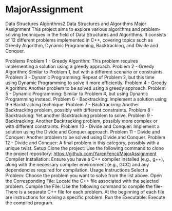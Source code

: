 # MajorAssignment
Data Structures Algorıthms2
Data Structures and Algorithms Major Assignment
This project aims to explore various algorithms and problem-solving techniques in the field of Data Structures and Algorithms. It consists of 12 different problems implemented in C++, covering topics such as Greedy Algorithm, Dynamic Programming, Backtracking, and Divide and Conquer.

Problems
Problem 1 - Greedy Algorithm: This problem requires implementing a solution using a greedy approach.
Problem 2 - Greedy Algorithm: Similar to Problem 1, but with a different scenario or constraints.
Problem 3 - Dynamic Programming: Repeat of Problem 2, but this time using Dynamic Programming to solve it more efficiently.
Problem 4 - Greedy Algorithm: Another problem to be solved using a greedy approach.
Problem 5 - Dynamic Programming: Similar to Problem 4, but using Dynamic Programming instead.
Problem 6 - Backtracking: Implement a solution using the Backtracking technique.
Problem 7 - Backtracking: Another Backtracking problem, possibly with different constraints.
Problem 8 - Backtracking: Yet another Backtracking problem to solve.
Problem 9 - Backtracking: Another Backtracking problem, possibly more complex or with different constraints.
Problem 10 - Divide and Conquer: Implement a solution using the Divide and Conquer approach.
Problem 11 - Divide and Conquer: Another problem to be solved using Divide and Conquer.
Problem 12 - Divide and Conquer: A final problem in this category, possibly with a unique twist.
Setup
Clone the project: Use the following command to clone the project repository:
https://github.com/YarenFenci/MajorAssignment
Compiler Installation: Ensure you have a C++ compiler installed (e.g., g++), along with the necessary compiler environment (e.g., GCC) and any dependencies required for compilation.
Usage Instructions
Select a Problem: Choose the problem you want to solve from the list above.
Open the Corresponding File: Locate the C++ file associated with the selected problem.
Compile the File: Use the following command to compile the file-There is a separate C++ file for each problem. At the beginning of each file are instructions for solving a specific problem.
Run the Executable: Execute the compiled program.
